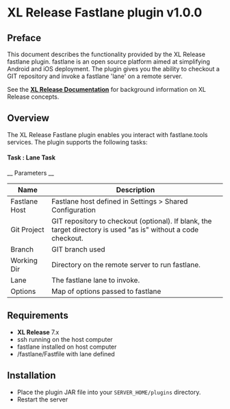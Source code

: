# XL Release Fastlane plugin v1.0.0

## Preface ##

This document describes the functionality provided by the XL Release fastlane plugin.  fastlane is an open source platform aimed at simplifying Android and iOS deployment.  The plugin gives you the ability to checkout a GIT repository and invoke a fastlane 'lane' on a remote server.

See the **[XL Release Documentation](https://docs.xebialabs.com/xl-release/)** for background information on XL Release concepts.

## Overview ##

The XL Release Fastlane plugin enables you interact with fastlane.tools services.  The plugin supports the following tasks:

#### Task : Lane Task ####

__ Parameters __

Name | Description
------ | -------
Fastlane Host | Fastlane host defined in Settings > Shared Configuration
Git Project | GIT repository to checkout (optional).  If blank, the target directory is used "as is" without a code checkout. 
Branch | GIT branch used
Working Dir | Directory on the remote server to run fastlane.
Lane | The fastlane lane to invoke.
Options | Map of options passed to fastlane

## Requirements ##
* **XL Release** 7.x
* ssh running on the host computer
* fastlane installed on host computer
* <project directory>/fastlane/Fastfile with lane defined

## Installation ##

* Place the plugin JAR file into your `SERVER_HOME/plugins` directory.
* Restart the server  
